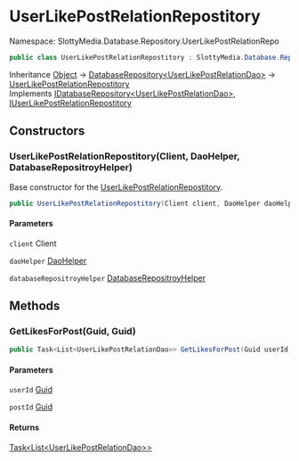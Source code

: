 # UserLikePostRelationRepostitory

Namespace: SlottyMedia.Database.Repository.UserLikePostRelationRepo

```csharp
public class UserLikePostRelationRepostitory : SlottyMedia.Database.Repository.DatabaseRepository`1[[SlottyMedia.Database.Daos.UserLikePostRelationDao, SlottyMedia.Database, Version=1.0.0.0, Culture=neutral, PublicKeyToken=null]], SlottyMedia.Database.IDatabaseRepository`1[[SlottyMedia.Database.Daos.UserLikePostRelationDao, SlottyMedia.Database, Version=1.0.0.0, Culture=neutral, PublicKeyToken=null]], IUserLikePostRelationRepostitory
```

Inheritance [Object](https://docs.microsoft.com/en-us/dotnet/api/system.object) → [DatabaseRepository&lt;UserLikePostRelationDao&gt;](./slottymedia.database.repository.databaserepository-1.md) → [UserLikePostRelationRepostitory](./slottymedia.database.repository.userlikepostrelationrepo.userlikepostrelationrepostitory.md)<br>
Implements [IDatabaseRepository&lt;UserLikePostRelationDao&gt;](./slottymedia.database.idatabaserepository-1.md), [IUserLikePostRelationRepostitory](./slottymedia.database.repository.userlikepostrelationrepo.iuserlikepostrelationrepostitory.md)

## Constructors

### **UserLikePostRelationRepostitory(Client, DaoHelper, DatabaseRepositroyHelper)**

Base constructor for the [UserLikePostRelationRepostitory](./slottymedia.database.repository.userlikepostrelationrepo.userlikepostrelationrepostitory.md).

```csharp
public UserLikePostRelationRepostitory(Client client, DaoHelper daoHelper, DatabaseRepositroyHelper databaseRepositroyHelper)
```

#### Parameters

`client` Client<br>

`daoHelper` [DaoHelper](./slottymedia.database.helper.daohelper.md)<br>

`databaseRepositroyHelper` [DatabaseRepositroyHelper](./slottymedia.database.helper.databaserepositroyhelper.md)<br>

## Methods

### **GetLikesForPost(Guid, Guid)**

```csharp
public Task<List<UserLikePostRelationDao>> GetLikesForPost(Guid userId, Guid postId)
```

#### Parameters

`userId` [Guid](https://docs.microsoft.com/en-us/dotnet/api/system.guid)<br>

`postId` [Guid](https://docs.microsoft.com/en-us/dotnet/api/system.guid)<br>

#### Returns

[Task&lt;List&lt;UserLikePostRelationDao&gt;&gt;](https://docs.microsoft.com/en-us/dotnet/api/system.threading.tasks.task-1)<br>
